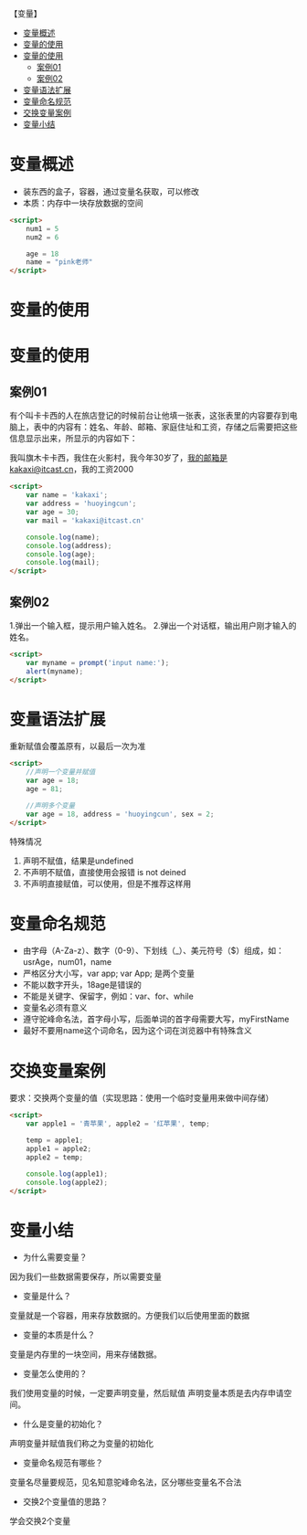 【变量】

- [变量概述](#变量概述)
- [变量的使用](#变量的使用)
- [变量的使用](#变量的使用-1)
	- [案例01](#案例01)
	- [案例02](#案例02)
- [变量语法扩展](#变量语法扩展)
- [变量命名规范](#变量命名规范)
- [交换变量案例](#交换变量案例)
- [变量小结](#变量小结)

# 变量概述

- 装东西的盒子，容器，通过变量名获取，可以修改
- 本质：内存中一块存放数据的空间

```html
<script>
	num1 = 5
	num2 = 6

	age = 18
	name = "pink老师"
</script>
```

# 变量的使用


<script>
	// 1.声明
	var age; //age为变量名  //var是固定的，age是变量名，自己定

	// 2.赋值
	age = 10; //把这个变量赋值为10

	// 3.输出结果
	console.log(age);

	// 4.变量的初始化
	var myName = 'pink老师';
</script>



# 变量的使用

## 案例01

有个叫卡卡西的人在旅店登记的时候前台让他填一张表，这张表里的内容要存到电脑上，表中的内容有：姓名、年龄、邮箱、家庭住址和工资，存储之后需要把这些信息显示出来，所显示的内容如下：

我叫旗木卡卡西，我住在火影村，我今年30岁了，我的邮箱是kakaxi@itcast.cn，我的工资2000

```html
<script>
	var name = 'kakaxi';
	var address = 'huoyingcun';
	var age = 30;
	var mail = 'kakaxi@itcast.cn'

	console.log(name);
	console.log(address);
	console.log(age);
	console.log(mail);
</script>
```


## 案例02

1.弹出一个输入框，提示用户输入姓名。
2.弹出一个对话框，输出用户刚才输入的姓名。

```html
<script>
	var myname = prompt('input name:');
	alert(myname);
</script>
```


# 变量语法扩展

重新赋值会覆盖原有，以最后一次为准

```html
<script>
	//声明一个变量并赋值
	var age = 18;
	age = 81;

	//声明多个变量
	var age = 18, address = 'huoyingcun', sex = 2;
</script>
```

特殊情况

1. 声明不赋值，结果是undefined
2. 不声明不赋值，直接使用会报错 is not deined
3. 不声明直接赋值，可以使用，但是不推荐这样用


# 变量命名规范

- 由字母（A-Za-z）、数字（0-9）、下划线（_）、美元符号（$）组成，如：usrAge，num01，name
- 严格区分大小写，var app; var App; 是两个变量
- 不能以数字开头，18age是错误的
- 不能是关键字、保留字，例如：var、for、while
- 变量名必须有意义
- 遵守驼峰命名法，首字母小写，后面单词的首字母需要大写，myFirstName
- 最好不要用name这个词命名，因为这个词在浏览器中有特殊含义


# 交换变量案例

要求：交换两个变量的值（实现思路：使用一个临时变量用来做中间存储）

```html
<script>
	var apple1 = '青苹果', apple2 = '红苹果', temp;

	temp = apple1;
	apple1 = apple2;
	apple2 = temp;

	console.log(apple1);
	console.log(apple2);
</script>
```


# 变量小结

- 为什么需要变量？

因为我们一些数据需要保存，所以需要变量

- 变量是什么？

变量就是一个容器，用来存放数据的。方便我们以后使用里面的数据

- 变量的本质是什么？

变量是内存里的一块空间，用来存储数据。

- 变量怎么使用的？

我们使用变量的时候，一定要声明变量，然后赋值
声明变量本质是去内存申请空间。

- 什么是变量的初始化？

声明变量并赋值我们称之为变量的初始化

- 变量命名规范有哪些？

变量名尽量要规范，见名知意驼峰命名法，区分哪些变量名不合法

- 交换2个变量值的思路？

学会交换2个变量